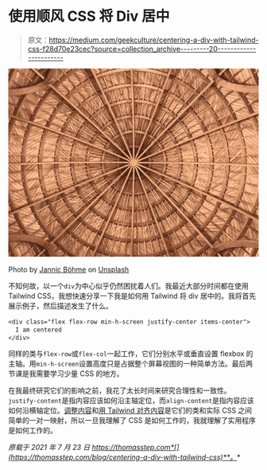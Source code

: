 # 使用顺风 CSS 将 Div 居中

> 原文：<https://medium.com/geekculture/centering-a-div-with-tailwind-css-f28d70e23cec?source=collection_archive---------20----------------------->

![](img/f3fb84e17650d582eb92a77a911e90a1.png)

Photo by [Jannic Böhme](https://unsplash.com/@jannic?utm_source=unsplash&utm_medium=referral&utm_content=creditCopyText) on [Unsplash](https://unsplash.com/s/photos/symmetrical?utm_source=unsplash&utm_medium=referral&utm_content=creditCopyText)

不知何故，以一个`div`为中心似乎仍然困扰着人们。我最近大部分时间都在使用 Tailwind CSS，我想快速分享一下我是如何用 Tailwind 将 div 居中的。我将首先展示例子，然后描述发生了什么。

```
<div class="flex flex-row min-h-screen justify-center items-center">
  I am centered
</div>
```

同样的类与`flex-row`或`flex-col`一起工作，它们分别水平或垂直设置 flexbox 的主轴。用`min-h-screen`设置高度只是占据整个屏幕视图的一种简单方法。最后两节课是我需要学习少量 CSS 的地方。

在我最终研究它们的影响之前，我花了太长时间来研究合理性和一致性。`justify-content`是指内容应该如何沿主轴定位，而`align-content`是指内容应该如何沿横轴定位。[调整内容](https://tailwindcss.com/docs/justify-content)和[用 Tailwind 对齐内容](https://tailwindcss.com/docs/align-content)是它们的类和实际 CSS 之间简单的一对一映射，所以一旦我理解了 CSS 是如何工作的，我就理解了实用程序是如何工作的。

*原载于 2021 年 7 月 23 日 https://thomasstep.com*[](https://thomasstep.com/blog/centering-a-div-with-tailwind-css)**。**